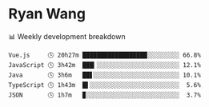 # Ryan Wang

 <!-- waka-box start -->
📊 Weekly development breakdown
```text
Vue.js     🕓 20h27m ██████████████████░░░░░░░░░ 66.8%
JavaScript 🕓 3h42m  ███▎░░░░░░░░░░░░░░░░░░░░░░░ 12.1%
Java       🕓 3h6m   ██▋░░░░░░░░░░░░░░░░░░░░░░░░ 10.1%
TypeScript 🕓 1h43m  █▌░░░░░░░░░░░░░░░░░░░░░░░░░  5.6%
JSON       🕓 1h7m   ▉░░░░░░░░░░░░░░░░░░░░░░░░░░  3.7%
```
<!-- Powered by https://github.com/YouEclipse/waka-box-go . -->
<!-- waka-box end -->